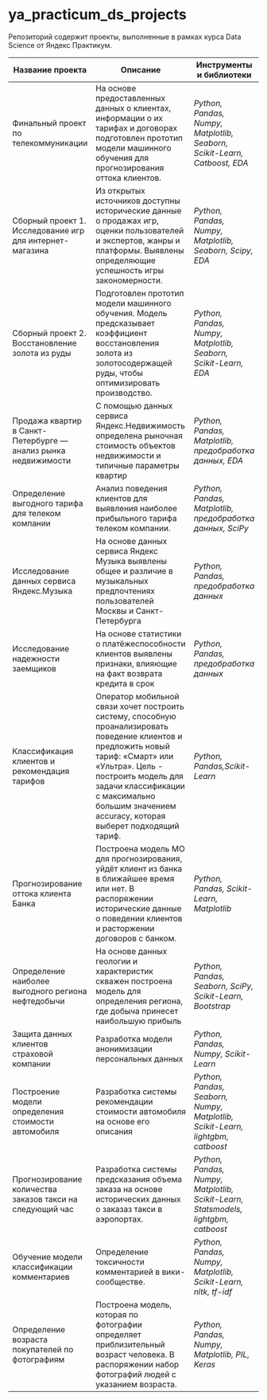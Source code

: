 # ya_practicum_ds_projects
Репозиторий содержит проекты, выполненные в рамках курса Data Science  от Яндекс Практикум.

| Название проекта | Описание | Инструменты и библиотеки | 
| --- | --- |--- | 
| Финальный проект по телекоммуникации | На основе предоставленных данных о клиентах, информации о их тарифах и договорах подготовлен прототип модели машинного обучения для прогнозирования оттока клиентов. | _Python, Pandas, Numpy, Matplotlib, Seaborn, Scikit-Learn, Catboost, EDA_ | 
| Сборный проект 1. Исследование игр для интернет-магазина  | Из открытых источников доступны исторические данные о продажах игр, оценки пользователей и экспертов, жанры и платформы. Выявлены определяющие успешность игры закономерности. |  _Python, Pandas, Numpy, Matplotlib, Seaborn, Scipy, EDA_ |
| Сборный проект 2. Восстановление золота из руды | Подготовлен прототип модели машинного обучения. Модель  предсказывает коэффициент восстановления золота из золотосодержащей руды, чтобы оптимизировать производство. | _Python, Pandas, Numpy, Matplotlib, Seaborn, Scikit-Learn, EDA_ |
| Продажа квартир в Санкт-Петербурге — анализ рынка недвижимости | С помощью данных сервиса Яндекс.Недвижимость определена рыночная стоимость объектов недвижимости и типичные параметры квартир | _Python, Pandas, Matplotlib, предобработка данных, EDA_ |
| Определение выгодного тарифа для телеком компании | Анализ поведения клиентов для выявления наиболее прибыльного тарифа телеком компании. | _Python, Pandas, Matplotlib, предобработка данных, SciPy_|
| Исследование данных сервиса Яндекс.Музыка | На основе данных сервиса Яндекс Музыка выявлены общее и различие в музыкальных предпочтениях пользователей Москвы и Санкт-Петербурга | _Python, Pandas, предобработка данных_|
| Исследование надежности заемщиков | На основе статистики о платёжеспособности клиентов выявлены признаки, влияющие на факт возврата кредита в срок | _Python, Pandas, предобработка данных_ |
| Классификация клиентов и рекомендация тарифов | Оператор мобильной связи хочет построить систему, способную проанализировать поведение клиентов и предложить новый тариф: «Смарт» или «Ультра». Цель - построить модель для задачи классификации с максимально большим значением accuracy, которая выберет подходящий тариф.|  _Python, Pandas,Scikit-Learn_ |
| Прогнозирование оттока клиента Банка | Построена модель МО для прогнозирования, уйдёт клиент из банка в ближайшее время или нет. В распоряжении исторические данные о поведении клиентов и расторжении договоров с банком. | _Python, Pandas, Scikit-Learn, Matplotlib_ |
|Определение наиболее выгодного региона нефтедобычи | На основе данных геологии и характеристик скважен построена модель для определения региона, где добыча принесет наибольшую прибыль | _Python, Pandas, Seaborn,  SciPy, Scikit-Learn, Bootstrap_ |
| Защита данных клиентов страховой компании | Разработка модели анонимизации персональных данных| _Python, Pandas, Numpy, Scikit-Learn_ |
| Построение модели определения стоимости автомобиля | Разработка системы рекомендации стоимости автомобиля на основе его описания | _Python, Pandas, Seaborn,  Numpy, Matplotlib, Scikit-Learn, lightgbm, catboost_ |
| Прогнозирование количества заказов такси на следующий час | Разработка системы предсказания объема заказа на основе исторических данных о заказаз такси в аэропортах. | _Python, Pandas,  Numpy, Matplotlib,  Scikit-Learn, Statsmodels, lightgbm, catboost_ |
| Обучение модели классификации комментариев | Определение токсичности комментарией в вики-сообществе. | _Python, Pandas,  Numpy, Matplotlib,  Scikit-Learn, nltk, tf-idf_ |
| Определение возраста покупателей по фотографиям | Построена модель, которая по фотографии определяет приблизительный возраст человека. В распоряжении набор фотографий людей с указанием возраста. | _Python, Pandas,  Numpy, Matplotlib, PIL, Keras_ |
